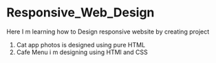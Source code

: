 # Responsive_Web_Design
Here I m learning how to Design responsive website  by creating project 

1) Cat app photos  is designed  using pure HTML
2) Cafe Menu i m designing using HTMl and CSS
